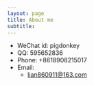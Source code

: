 ```yaml
---
layout: page
title: About me
subtitle: 
---
```


* WeChat id: pigdonkey
* QQ: 595652836
* Phone: +8618908215017
* Email: 
    * lian860911@163.com

